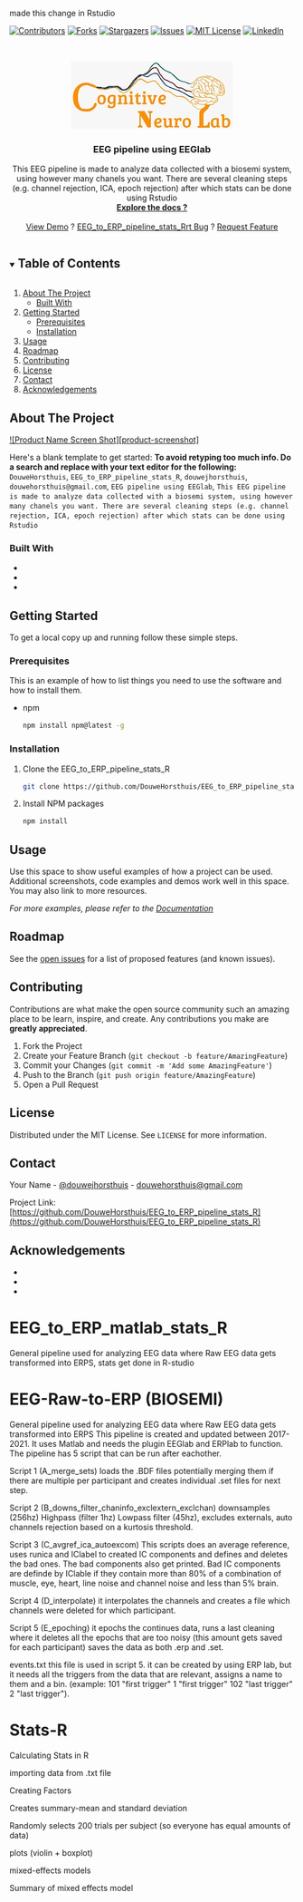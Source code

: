 made this change in Rstudio

[![Contributors][contributors-shield]][contributors-url]
[![Forks][forks-shield]][forks-url]
[![Stargazers][stars-shield]][stars-url]
[![Issues][issues-shield]][issues-url]
[![MIT License][license-shield]][license-url]
[![LinkedIn][linkedin-shield]][linkedin-url]



<!-- PROJECT LOGO -->
<br />
<p align="center">
  <a href="https://github.com/DouweHorsthuis/EEG_to_ERP_pipeline_stats_R">
    <img src="images/CNL_logo_2.jpeg" alt="Logo" width="286" height="120">
  </a>

  <h3 align="center">EEG pipeline using EEGlab</h3>

  <p align="center">
    This EEG pipeline is made to analyze data collected with a biosemi system, using however many chanels you want. There are several cleaning steps (e.g. channel rejection, ICA, epoch rejection) after which stats can be done using Rstudio
    <br />
    <a href="https://github.com/DouweHorsthuis/EEG_to_ERP_pipeline_stats_R"><strong>Explore the docs ?</strong></a>
    <br />
    <br />
    <a href="https://github.com/DouweHorsthuis/EEG_to_ERP_pipeline_stats_R">View Demo</a>
    ?
    <a href="https://github.com/DouweHorsthuis/EEG_to_ERP_pipeline_stats_R/issues">EEG_to_ERP_pipeline_stats_Rrt Bug</a>
    ?
    <a href="https://github.com/DouweHorsthuis/EEG_to_ERP_pipeline_stats_R/issues">Request Feature</a>
  </p>
</p>



<!-- TABLE OF CONTENTS -->
<details open="open">
  <summary><h2 style="display: inline-block">Table of Contents</h2></summary>
  <ol>
    <li>
      <a href="#about-the-project">About The Project</a>
      <ul>
        <li><a href="#built-with">Built With</a></li>
      </ul>
    </li>
    <li>
      <a href="#getting-started">Getting Started</a>
      <ul>
        <li><a href="#prerequisites">Prerequisites</a></li>
        <li><a href="#installation">Installation</a></li>
      </ul>
    </li>
    <li><a href="#usage">Usage</a></li>
    <li><a href="#roadmap">Roadmap</a></li>
    <li><a href="#contributing">Contributing</a></li>
    <li><a href="#license">License</a></li>
    <li><a href="#contact">Contact</a></li>
    <li><a href="#acknowledgements">Acknowledgements</a></li>
  </ol>
</details>



<!-- ABOUT THE PROJECT -->
## About The Project

[![Product Name Screen Shot][product-screenshot]](https://example.com)

Here's a blank template to get started:
**To avoid retyping too much info. Do a search and replace with your text editor for the following:**
`DouweHorsthuis`, `EEG_to_ERP_pipeline_stats_R`, `douwejhorsthuis`, `douwehorsthuis@gmail.com`, `EEG pipeline using EEGlab`, `This EEG pipeline is made to analyze data collected with a biosemi system, using however many chanels you want. There are several cleaning steps (e.g. channel rejection, ICA, epoch rejection) after which stats can be done using Rstudio`


### Built With

* []()
* []()
* []()



<!-- GETTING STARTED -->
## Getting Started

To get a local copy up and running follow these simple steps.

### Prerequisites

This is an example of how to list things you need to use the software and how to install them.
* npm
  ```sh
  npm install npm@latest -g
  ```

### Installation

1. Clone the EEG_to_ERP_pipeline_stats_R
   ```sh
   git clone https://github.com/DouweHorsthuis/EEG_to_ERP_pipeline_stats_R.git
   ```
2. Install NPM packages
   ```sh
   npm install
   ```



<!-- USAGE EXAMPLES -->
## Usage

Use this space to show useful examples of how a project can be used. Additional screenshots, code examples and demos work well in this space. You may also link to more resources.

_For more examples, please refer to the [Documentation](https://example.com)_



<!-- ROADMAP -->
## Roadmap

See the [open issues](https://github.com/DouweHorsthuis/EEG_to_ERP_pipeline_stats_R/issues) for a list of proposed features (and known issues).



<!-- CONTRIBUTING -->
## Contributing

Contributions are what make the open source community such an amazing place to be learn, inspire, and create. Any contributions you make are **greatly appreciated**.

1. Fork the Project
2. Create your Feature Branch (`git checkout -b feature/AmazingFeature`)
3. Commit your Changes (`git commit -m 'Add some AmazingFeature'`)
4. Push to the Branch (`git push origin feature/AmazingFeature`)
5. Open a Pull Request



<!-- LICENSE -->
## License

Distributed under the MIT License. See `LICENSE` for more information.



<!-- CONTACT -->
## Contact

Your Name - [@douwejhorsthuis](https://twitter.com/douwejhorsthuis) - douwehorsthuis@gmail.com

Project Link: [https://github.com/DouweHorsthuis/EEG_to_ERP_pipeline_stats_R](https://github.com/DouweHorsthuis/EEG_to_ERP_pipeline_stats_R)



<!-- ACKNOWLEDGEMENTS -->
## Acknowledgements

* []()
* []()
* []()





<!-- MARKDOWN LINKS & IMAGES -->
<!-- https://www.markdownguide.org/basic-syntax/#reference-style-links -->
[contributors-shield]: https://img.shields.io/github/contributors/DouweHorsthuis/EEG_to_ERP_pipeline_stats_R.svg?style=for-the-badge
[contributors-url]: https://github.com/DouweHorsthuis/EEG_to_ERP_pipeline_stats_R/graphs/contributors
[forks-shield]: https://img.shields.io/github/forks/DouweHorsthuis/EEG_to_ERP_pipeline_stats_R.svg?style=for-the-badge
[forks-url]: https://github.com/DouweHorsthuis/EEG_to_ERP_pipeline_stats_R/network/members
[stars-shield]: https://img.shields.io/github/stars/DouweHorsthuis/EEG_to_ERP_pipeline_stats_R.svg?style=for-the-badge
[stars-url]: https://github.com/DouweHorsthuis/EEG_to_ERP_pipeline_stats_R/stargazers
[issues-shield]: https://img.shields.io/github/issues/DouweHorsthuis/EEG_to_ERP_pipeline_stats_R.svg?style=for-the-badge
[issues-url]: https://github.com/DouweHorsthuis/EEG_to_ERP_pipeline_stats_R/issues
[license-shield]: https://img.shields.io/github/license/DouweHorsthuis/EEG_to_ERP_pipeline_stats_R.svg?style=for-the-badge
[license-url]: https://github.com/DouweHorsthuis/EEG_to_ERP_pipeline_stats_R/blob/master/LICENSE.txt
[linkedin-shield]: https://img.shields.io/badge/-LinkedIn-black.svg?style=for-the-badge&logo=linkedin&colorB=555
[linkedin-url]: https://linkedin.com/in/DouweHorsthuis
















# EEG_to_ERP_matlab_stats_R
General pipeline used for analyzing EEG data where Raw EEG data gets transformed into ERPS, stats get done in R-studio

# EEG-Raw-to-ERP (BIOSEMI)
General pipeline used for analyzing EEG data where Raw EEG data gets transformed into ERPS
This pipeline is created and updated between 2017-2021. It uses Matlab and needs the plugin EEGlab and ERPlab to function. 
The pipeline has 5 script that can be run after eachother. 

Script 1 (A_merge_sets) loads the .BDF files potentially merging them if there are multiple per participant and creates individual .set files for next step.

Script 2 (B_downs_filter_chaninfo_exclextern_exclchan) downsamples (256hz) Highpass (filter 1hz) Lowpass filter (45hz), excludes externals, auto channels rejection based on a kurtosis threshold.

Script 3 (C_avgref_ica_autoexcom) This scripts does an average reference, uses runica and IClabel to created IC components and defines and deletes the bad ones. The bad components also get printed. Bad IC components are definde by IClable if they contain more than 80% of a combination of muscle, eye, heart, line noise and channel noise and less than 5% brain.

Script 4 (D_interpolate) it interpolates the channels and creates a file which channels were deleted for which participant.

Script 5 (E_epoching) it epochs the continues data, runs a last cleaning where it deletes all the epochs that are too noisy (this amount gets saved for each participant) saves the data as both .erp and .set.

events.txt this file is used in script 5. it can be created by using ERP lab, but it needs all the triggers from the data that are relevant, assigns a name to them and a bin. (example: 101 "first trigger" 1 "first trigger" 102 "last trigger" 2 "last trigger").

# Stats-R
Calculating Stats in R


importing data from .txt file

Creating Factors

Creates summary-mean and standard deviation

Randomly selects 200 trials per subject (so everyone has equal amounts of data)

plots (violin + boxplot)

mixed-effects models

Summary of mixed effects model


